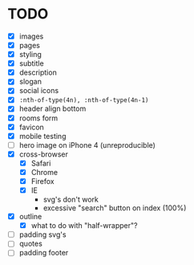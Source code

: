 # TODO

- [x] images
- [x] pages
- [x] styling
- [x] subtitle
- [x] description
- [x] slogan
- [x] social icons
- [x] `:nth-of-type(4n), :nth-of-type(4n-1)`
- [x] header align bottom
- [x] rooms form
- [x] favicon
- [x] mobile testing
- [ ] hero image on iPhone 4 (unreproducible)
- [x] cross-browser
	- [x] Safari
	- [x] Chrome
	- [x] Firefox
	- [x] IE
		* svg's don't work
		* excessive "search" button on index (100%)
- [x] outline
	- [x] what to do with "half-wrapper"?
- [ ] padding svg's
- [ ] quotes
- [ ] padding footer
